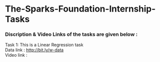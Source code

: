# The-Sparks-Foundation-Internship-Tasks
### Discription & Video Links of the tasks are given below :

Task 1: This is a Linear Regression task <br>
        Data link : http://bit.ly/w-data <br>
        Video link :

